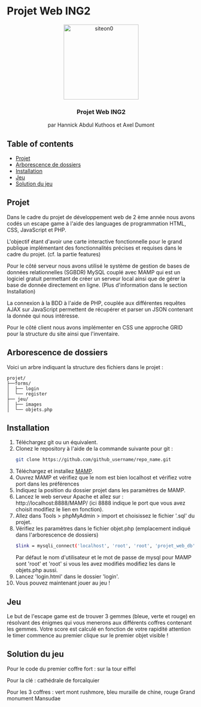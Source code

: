 # Projet Web ING2 



<p align="center">
  <a href="https://ibb.co/Px2FmVB">
    <img src="https://i.ibb.co/SNk5sZq/siteon0.jpg" alt="siteon0" width = 200 height = 200 border="0">
  </a>

  <h3 align="center">Projet Web ING2</h3>

  <p align="center">
    par Hannick Abdul Kuthoos et Axel Dumont
    <br>
  </p>
</p>


## Table of contents

- [Projet](#projet)
- [Arborescence de dossiers](#arborescence-de-dossiers)
- [Installation](#installation)
- [Jeu](#jeu)
- [Solution du jeu](#solution-du-jeu)

## Projet

Dans le cadre du projet de développement web de 2 ème année nous avons codés un escape game à l'aide des languages de programmation HTML, CSS, JavaScript et PHP.

L'objectif étant d'avoir une carte interactive fonctionnelle pour le grand publique implémentant des fonctionnalités précises et requises dans le cadre du projet. (cf. la partie features) 

Pour le côté serveur nous avons utilisé le système de gestion de bases de données relationnelles (SGBDR) MySQL couplé avec MAMP qui est un logiciel gratuit permettant de créer un serveur local ainsi que de gérer la base de donnée directement en ligne. (Plus d'information dans le section Installation)

La connexion à la BDD à l'aide de PHP, couplée aux différentes requêtes AJAX sur JavaScript permettent de récupérer et parser un JSON contenant la donnée qui nous intéresse.

Pour le côté client nous avons implémenter en CSS une approche GRID pour la structure du site ainsi que l'inventaire.

## Arborescence de dossiers

Voici un arbre indiquant la structure des fichiers dans le projet :

```text
projet/
├──forms/
│  ├── login
│  └── register
├── jeu/
│  ├── images
│  └── objets.php
```

## Installation


1. Téléchargez git ou un équivalent.
2. Clonez le repository à l'aide de la commande suivante pour git :
   ```sh
   git clone https://github.com/github_username/repo_name.git
   ```
3. Téléchargez et installez [MAMP](https://www.mamp.info/en/downloads/).
4. Ouvrez MAMP et vérifiez que le nom est bien localhost et vérifiez votre port dans les préférences
5. Indiquez la position du dossier projet dans les paramètres de MAMP.
6. Lancez le web serveur Apache et allez sur : http://localhost:8888/MAMP/ (ici 8888 indique le port que vous avez choisit modifiez le lien en fonction).
7. Allez dans Tools > phpMyAdmin > import et choisissez le fichier '.sql' du projet.
8. Vérifiez les paramètres dans le fichier objet.php (emplacement indiqué dans l'arborescence de dossiers)
    ```sh
   $link = mysqli_connect('localhost', 'root', 'root', 'projet_web_db');
   ```
    Par défaut le nom d'utilisateur et le mot de passe de mysql pour MAMP sont 'root' et 'root' si vous les avez modifiés modifiez les dans le objets.php aussi. 
9. Lancez 'login.html' dans le dossier 'login'.
10. Vous pouvez maintenant jouer au jeu !

## Jeu

Le but de l'escape game est de trouver 3 gemmes (bleue, verte et rouge) en résolvant des énigmes qui vous menerons aux différents coffres contenant les gemmes. Votre score est calculé en fonction de votre rapidité attention le timer commence au premier clique sur le premier objet visible !

## Solution du jeu

Pour le code du premier coffre fort : sur la tour eiffel

Pour la clé : cathédrale de forcalquier

Pour les 3 coffres : vert mont rushmore, bleu muraille de chine, rouge Grand monument Mansudae

